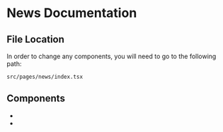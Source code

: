 # News Documentation

## File Location
In order to change any components, you will need to go to the following path: 

`src/pages/news/index.tsx`

## Components 
- 
-  

## 

## 

## 
